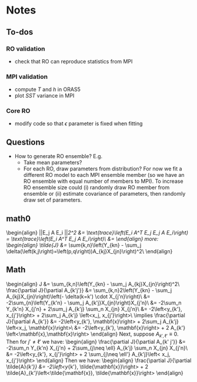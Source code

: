 # Notes

## To-dos
### RO validation
- check that RO can reproduce statistics from MPI

### MPI validation
- compute $T$ and $h$ in ORAS5
- plot $SST$ variance in MPI

### Core RO
- modify code so that $\epsilon$ parameter is fixed when fitting

## Questions
- How to generate RO ensemble? E.g.
    - Take mean parameters?
    - For each RO, draw parameters from distribution? For now we fit a different RO model to each MPI ensemble member (so we have an RO ensemble with equal number of members to MPI). To increase RO ensemble size could (i) randomly draw RO member from ensemble or (ii) estimate covariance of parameters, then randomly draw set of parameters.

## math0


\begin{align}
    ||E_j A E_i ||_2^2 &= \text{trace}\left(E_i A^T E_j E_j A E_i\right) = \text{trace}\left(E_i A^T E_j A E_i\right)\\
    &= 
\end{align}
more:
\begin{align}
     \tilde{J} &= \sum_{k,n}\left(Y_{kn} - \sum_j \delta(\left(k,j\right)=\left(p,q\right))A_{kj}X_{jn}\right)^2\\
\end{align}


## Math
\begin{align}
    J &= \sum_{k,n}\left(Y_{kn} - \sum_j A_{kj}X_{jn}\right)^2\\
    \frac{\partial J}{\partial A_{k'j'}} &= \sum_{k,n}2\left(Y_{kn} - \sum_j A_{kj}X_{jn}\right)\left(- \delta(k=k') \cdot X_{j'n}\right)\\
    &= -2\sum_{n}\left(Y_{k'n} - \sum_j A_{k'j}X_{jn}\right)X_{j'n}\\
    &= -2\sum_n Y_{k'n} X_{j'n} + 2\sum_j A_{k'j} \sum_n X_{jn} X_{j'n}\\
    &= -2\left<y_{k'}, x_{j'}\right> + 2\sum_j A_{k'j} \left<x_j, x_{j'}\right>\\
    \implies \frac{\partial J}{\partial A_{k'}} &= -2\left<y_{k'}, \mathbf{x}\right> + 2\sum_j A_{k'j} \left<x_j, \mathbf{x}\right>\\
    &= -2\left<y_{k'}, \mathbf{x}\right> + 2 A_{k'} \left<\mathbf{x},\mathbf{x}\right>
\end{align}
Next, suppose $A_{k', \ell'}\equiv 0$. Then for $j'\neq\ell'$ we have:
\begin{align}
    \frac{\partial J}{\partial A_{k' j'}} &= -2\sum_n Y_{k'n} X_{j'n} + 2\sum_{j\neq \ell} A_{k'j} \sum_n X_{jn} X_{j'n}\\
    &= -2\left<y_{k'}, x_{j'}\right> + 2 \sum_{j\neq \ell'} A_{k'j}\left< x_j, x_{j'}\right>
\end{align}
Then we have:
\begin{align}
    \frac{\partial J}{\partial \tilde{A}_{k'}} &= -2\left<y_{k'}, \tilde{\mathbf{x}}\right> + 2 \tilde{A}_{k'}\left<\tilde{\mathbf{x}}, \tilde{\mathbf{x}}\right>
\end{align}